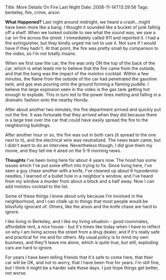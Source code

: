 Title: More Details On Fire Last Night
Date: 2008-11-14T13:29:56
Tags: berkeley, fire, crime, arson


<strong>What Happened?</strong>
Last night around midnight, we heard a crash...might have been more like a bang. I thought it sounded like a bucket of junk falling off a shelf. When we looked outside to see what the sound was, we saw a car on fire across the street. I immediately called 911 and reported it. I had a fire extinguisher, but they kindly urged me not to use it. Not sure if I would have if they hadn't. At that point, the fire was pretty small by comparison to the video, so I'm not totally insane. 

When we first saw the car, the fire was only ON the top of the back of the car, which is what leads me to believe that the fire came from the outside, and that the bang was the impact of the molotov cocktail. Within a few minutes, the flame from the outside of the car had penetrated the gasoline tank, and gas was pouring onto the ground forming a flaming puddle. I believe the large explosion seen in the video is the gas tank getting hot enough to explode. This in turn led to the power lines melting and falling in a dramatic fashion onto the nearby Honda. 

After about another two minutes, the fire department arrived and quickly put out the fire. It was fortunate that they arrived when they did because there is a large tree over the car that could have easily spread the fire to the neighboring buildings.

After another hour or so, the fire was out in both cars (it spread to the one next to it), and the electrical wire was neutralized. The news team came, but I didn't want to do an interview. Nevertheless though, I did give them my movie, and they tell me it aired on the 5-9 morning news.

<strong>Thoughts</strong>
I've been living here for about 4 years now. The hood has some issues which I've put some effort into trying to fix. Since living here, I've seen a guy chase another with a knife, I've cleaned up about 6 hypodermic needles, I learned of a bullet hole in a neighbor's window, and I've heard from my window a murder from about a block and a half away. Now I can add molotov cocktail to the list.

Some of these things I know about only because I'm involved in the neighborhood, and I can chalk up to things that most people would be blissfully ignorant of. Others, like the arson and the knife chase are hard to ignore. 

I like living in Berkeley, and I like my living situation - good roommates, affordable rent, a nice house - but it's times like today when I have to reflect on why I am living across the street from a drug dealer, and if it's really safe and practical for me and for others. My usual policy is to mind my own business, and they'll leave me alone, which is quite true, but still, exploding cars are hard to ignore.

For years I have been telling friends that it's safe to come here, that their car will be OK, and not to worry, that I have been fine for years. I'm still fine, but I think it might be a harder sale these days. I just hope things get better, not worse.<!--break-->